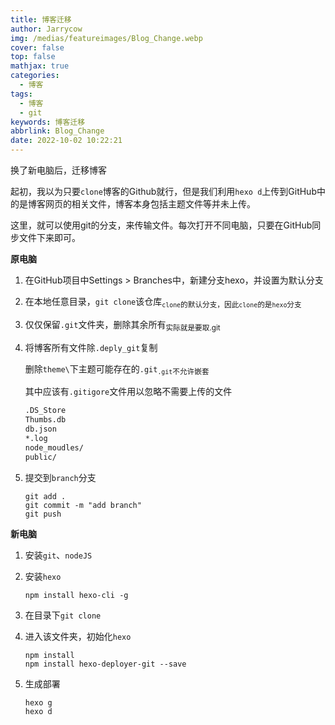 ```yaml
---
title: 博客迁移
author: Jarrycow
img: /medias/featureimages/Blog_Change.webp
cover: false
top: false
mathjax: true
categories:
  - 博客
tags:
  - 博客
  - git
keywords: 博客迁移
abbrlink: Blog_Change
date: 2022-10-02 10:22:21
---
```


换了新电脑后，迁移博客

<!--more-->

起初，我以为只要`clone`博客的Github就行，但是我们利用`hexo d`上传到GitHub中的是博客网页的相关文件，博客本身包括主题文件等并未上传。

这里，就可以使用git的分支，来传输文件。每次打开不同电脑，只要在GitHub同步文件下来即可。

**原电脑**

1. 在GitHub项目中Settings > Branches中，新建分支hexo，并设置为默认分支

2. 在本地任意目录，`git clone`该仓库<sub>`clone`的默认分支，因此`clone`的是`hexo`分支</sub>

3. 仅仅保留`.git`文件夹，删除其余所有<sub>实际就是要取.git</sub>

4. 将博客所有文件除`.deply_git`复制

   删除`theme\`下主题可能存在的`.git`<sub>`.git`不允许嵌套</sub>

   其中应该有`.gitigore`文件用以忽略不需要上传的文件
   
   ```tex
   .DS_Store
   Thumbs.db
   db.json
   *.log
   node_moudles/
   public/
   ```

5. 提交到`branch`分支

   ```shell
   git add .
   git commit -m "add branch"
   git push
   ```


**新电脑**

1. 安装`git`、`nodeJS`

2. 安装`hexo`

   ```shell
   npm install hexo-cli -g
   ```

3. 在目录下`git clone`

4. 进入该文件夹，初始化`hexo`

   ```shell
   npm install
   npm install hexo-deployer-git --save
   ```

5. 生成部署

   ```shell
   hexo g
   hexo d
   ```

```
